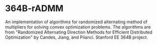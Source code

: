 # 364B-rADMM
An implementation of algorithms for randomized alternating method of multipliers for solving convex optimization problems. The algorithms are from "Randomized Alternating Direction Methods for Efficient Distributed Optimization" by Candes, Jiang, and Pilanci. Stanford EE 364B project.
